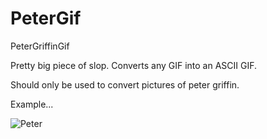 # PeterGif
PeterGriffinGif


Pretty big piece of slop. Converts any GIF into an ASCII GIF.

Should only be used to convert pictures of peter griffin.

Example...

![Peter](https://github.com/StevenNaliwajka/PeterGif/blob/main/GIf/out/output.gif)